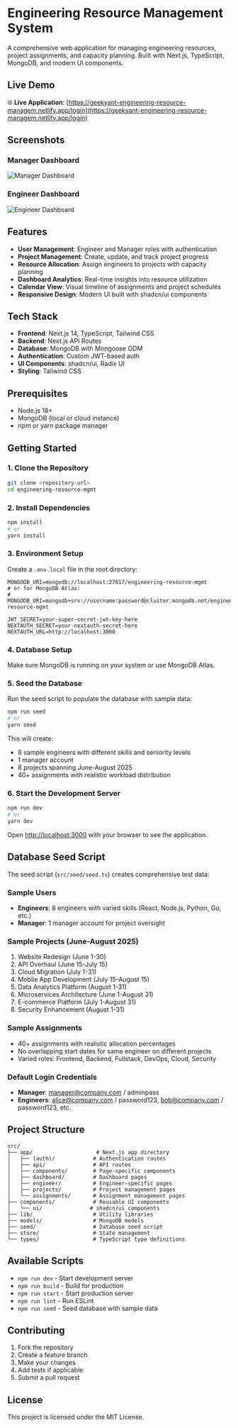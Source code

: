 # Engineering Resource Management System

A comprehensive web application for managing engineering resources, project assignments, and capacity planning. Built with Next.js, TypeScript, MongoDB, and modern UI components.

## Live Demo

🌐 **Live Application**: [https://geekyant-engineering-resource-managem.netlify.app/login](https://geekyant-engineering-resource-managem.netlify.app/login)

## Screenshots

### Manager Dashboard
![Manager Dashboard](public/screenshots/manager-dashboard.png)

### Engineer Dashboard
![Engineer Dashboard](public/screenshots/engineer-dashboard.png)

## Features

- **User Management**: Engineer and Manager roles with authentication
- **Project Management**: Create, update, and track project progress
- **Resource Allocation**: Assign engineers to projects with capacity planning
- **Dashboard Analytics**: Real-time insights into resource utilization
- **Calendar View**: Visual timeline of assignments and project schedules
- **Responsive Design**: Modern UI built with shadcn/ui components

## Tech Stack

- **Frontend**: Next.js 14, TypeScript, Tailwind CSS
- **Backend**: Next.js API Routes
- **Database**: MongoDB with Mongoose ODM
- **Authentication**: Custom JWT-based auth
- **UI Components**: shadcn/ui, Radix UI
- **Styling**: Tailwind CSS

## Prerequisites

- Node.js 18+ 
- MongoDB (local or cloud instance)
- npm or yarn package manager

## Getting Started

### 1. Clone the Repository

```bash
git clone <repository-url>
cd engineering-resource-mgmt
```

### 2. Install Dependencies

```bash
npm install
# or
yarn install
```

### 3. Environment Setup

Create a `.env.local` file in the root directory:

```env
MONGODB_URI=mongodb://localhost:27017/engineering-resource-mgmt
# or for MongoDB Atlas:
# MONGODB_URI=mongodb+srv://username:password@cluster.mongodb.net/engineering-resource-mgmt

JWT_SECRET=your-super-secret-jwt-key-here
NEXTAUTH_SECRET=your-nextauth-secret-here
NEXTAUTH_URL=http://localhost:3000
```

### 4. Database Setup

Make sure MongoDB is running on your system or use MongoDB Atlas.

### 5. Seed the Database

Run the seed script to populate the database with sample data:

```bash
npm run seed
# or
yarn seed
```

This will create:
- 8 sample engineers with different skills and seniority levels
- 1 manager account
- 8 projects spanning June-August 2025
- 40+ assignments with realistic workload distribution

### 6. Start the Development Server

```bash
npm run dev
# or
yarn dev
```

Open [http://localhost:3000](http://localhost:3000) with your browser to see the application.

## Database Seed Script

The seed script (`src/seed/seed.ts`) creates comprehensive test data:

### Sample Users
- **Engineers**: 8 engineers with varied skills (React, Node.js, Python, Go, etc.)
- **Manager**: 1 manager account for project oversight

### Sample Projects (June-August 2025)
1. Website Redesign (June 1-30)
2. API Overhaul (June 15-July 15)
3. Cloud Migration (July 1-31)
4. Mobile App Development (July 15-August 15)
5. Data Analytics Platform (August 1-31)
6. Microservices Architecture (June 1-August 31)
7. E-commerce Platform (July 1-August 31)
8. Security Enhancement (August 1-31)

### Sample Assignments
- 40+ assignments with realistic allocation percentages
- No overlapping start dates for same engineer on different projects
- Varied roles: Frontend, Backend, Fullstack, DevOps, Cloud, Security

### Default Login Credentials
- **Manager**: manager@company.com / adminpass
- **Engineers**: alice@company.com / password123, bob@company.com / password123, etc.

## Project Structure

```
src/
├── app/                    # Next.js app directory
│   ├── (auth)/            # Authentication routes
│   ├── api/               # API routes
│   ├── components/        # Page-specific components
│   ├── dashboard/         # Dashboard pages
│   ├── engineer/          # Engineer-specific pages
│   ├── projects/          # Project management pages
│   └── assignments/       # Assignment management pages
├── components/            # Reusable UI components
│   └── ui/               # shadcn/ui components
├── lib/                   # Utility libraries
├── models/                # MongoDB models
├── seed/                  # Database seed script
├── store/                 # State management
└── types/                 # TypeScript type definitions
```

## Available Scripts

- `npm run dev` - Start development server
- `npm run build` - Build for production
- `npm run start` - Start production server
- `npm run lint` - Run ESLint
- `npm run seed` - Seed database with sample data

## Contributing

1. Fork the repository
2. Create a feature branch
3. Make your changes
4. Add tests if applicable
5. Submit a pull request

## License

This project is licensed under the MIT License.
